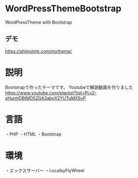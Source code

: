 # WordPressThemeBootstrap
WordPressTheme with Bootstrap

## デモ
https://shimotmk.com/mytheme/

# 説明
Bootstrapで作ったテーマです。
Youtubeで解説動画を作りました
https://www.youtube.com/playlist?list=PLv2-sHurmDBtMD5ZGA3abvX2YUTuMXSyP

# 言語
・PHP
・HTML
・Bootstrap

# 環境
・エックスサーバー 
・LocalbyFlyWheel
